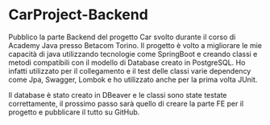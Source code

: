 # CarProject-Backend

Pubblico la parte Backend del progetto Car svolto durante il corso di Academy Java presso Betacom Torino.
Il progetto è volto a migliorare le mie capacità di java utilizzando tecnologie come SpringBoot e creando classi e metodi compatibili con il modello di Database creato in PostgreSQL. 
Ho infatti utilizzato per il collegamento e il test delle classi varie dependency come Jpa, Swagger, Lombok e ho utilizzato anche per la prima volta JUnit.

Il database è stato creato in DBeaver e le classi sono state testate correttamente, il prossimo passo sarà quello di creare la parte FE per il progetto e pubblicare il tutto su GitHub.
